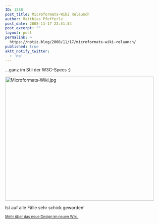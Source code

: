 ```yaml
---
ID: 1288
post_title: Microformats-Wiki Relaunch
author: Matthias Pfefferle
post_date: 2008-11-17 22:51:54
post_excerpt: ""
layout: post
permalink: >
  https://notiz.blog/2008/11/17/microformats-wiki-relaunch/
published: true
aktt_notify_twitter:
  - 'no'
---
```

...ganz im Stil der W3C-Specs :)

<img class="aligncenter" src="http://notiz.blog/wp-content/uploads/2008/11/microformats-wiki.jpg" alt="Microformats-Wiki.jpg" width="480" height="400" />

Ist auf alle Fälle sehr schick geworden!

<small><a href="http://microformats.org/wiki/wiki-2">Mehr über das neue Design im neuen Wiki.</a></small>